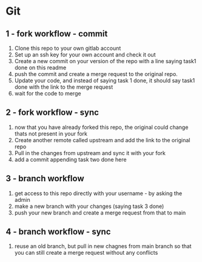 # Git


## 1 - fork workflow - commit

1. Clone this repo to your own gitlab account
2. Set up an ssh key for your own account and check it out
3. Create a new commit on your version of the repo with a line saying task1 done on this readme
4. push the commit and create a merge request to the original repo.
5. Update your code, and instead of saying task 1 done, it should say task1 done with the link to the merge request 
6. wait for the code to merge

## 2 - fork workflow - sync

1. now that you have already forked this repo, the original could change thats not present in your fork
2. Create another remote called upstream and add the link to the original repo
3. Pull in the changes from upstream and sync it with your fork
4. add a commit appending task two done here

## 3 - branch workflow 

1. get access to this repo directly with your username - by asking the admin
2. make a new branch with your changes (saying task 3 done)
3. push your new branch and create a merge request from that to main


## 4 - branch workflow - sync

1. reuse an old branch, but pull in new chagnes from main branch so that you can still create a merge request without any conflicts



